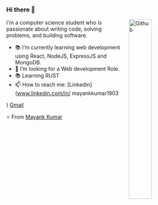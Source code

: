 ### Hi there 👋

<img width="35%" align="right" alt="Github" src="https://user-images.githubusercontent.com/48678280/88862734-4903af80-d201-11ea-968b-9c939d88a37c.gif" />

I'm a computer science student who is passionate about writing code, solving problems, and building software.

- 📚 I’m currently learning  web development using React, NodeJS, ExpressJS and MongoDB.
- 👯 I’m looking for a Web development Role.
- 📚 Learning RUST 
- 📫 How to reach me: [Linkedin](www.linkedin.com/in/
mayankkumar1903

) [Gmail](mailto:mayankk1903@gmail.com)

⭐️ From [Mayank Kumar](https://github.com/Mayankkumar1903)
